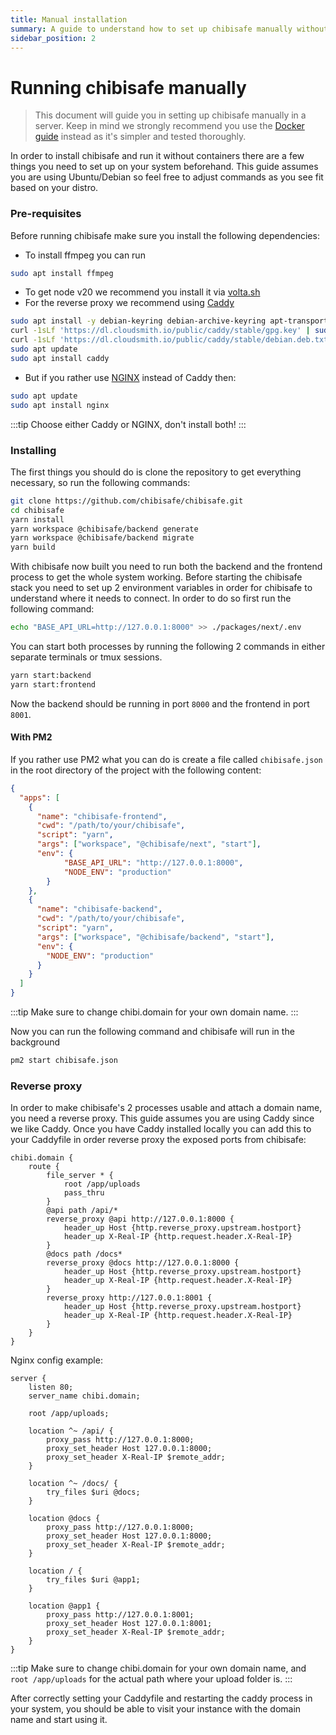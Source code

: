 ```yaml
---
title: Manual installation
summary: A guide to understand how to set up chibisafe manually without Docker
sidebar_position: 2
---
```


# Running chibisafe manually

> This document will guide you in setting up chibisafe manually in a server. Keep in mind we strongly recommend you use the [Docker guide](/docs/installation/running-with-docker) instead as it's simpler and tested thoroughly.

In order to install chibisafe and run it without containers there are a few things you need to set up on your system beforehand. This guide assumes you are using Ubuntu/Debian so feel free to adjust commands as you see fit based on your distro.

### Pre-requisites
Before running chibisafe make sure you install the following dependencies:

- To install ffmpeg you can run 
```bash
sudo apt install ffmpeg
```
- To get node v20 we recommend you install it via [volta.sh](https://volta.sh/)
- For the reverse proxy we recommend using [Caddy](https://caddyserver.com/)
```bash
sudo apt install -y debian-keyring debian-archive-keyring apt-transport-https curl
curl -1sLf 'https://dl.cloudsmith.io/public/caddy/stable/gpg.key' | sudo gpg --dearmor -o /usr/share/keyrings/caddy-stable-archive-keyring.gpg
curl -1sLf 'https://dl.cloudsmith.io/public/caddy/stable/debian.deb.txt' | sudo tee /etc/apt/sources.list.d/caddy-stable.list
sudo apt update
sudo apt install caddy
```
- But if you rather use [NGINX](https://www.nginx.com/) instead of Caddy then:
```bash
sudo apt update
sudo apt install nginx
```
:::tip
  Choose either Caddy or NGINX, don't install both!
:::

### Installing
The first things you should do is clone the repository to get everything necessary, so run the following commands:
```bash
git clone https://github.com/chibisafe/chibisafe.git
cd chibisafe
yarn install
yarn workspace @chibisafe/backend generate
yarn workspace @chibisafe/backend migrate
yarn build
```

With chibisafe now built you need to run both the backend and the frontend process to get the whole system working. Before starting the chibisafe stack you need to set up 2 environment variables in order for chibisafe to understand where it needs to connect. In order to do so first run the following command:
```bash
echo "BASE_API_URL=http://127.0.0.1:8000" >> ./packages/next/.env
```

You can start both processes by running the following 2 commands in either separate terminals or tmux sessions.
```bash
yarn start:backend
yarn start:frontend
```
Now the backend should be running in port `8000` and the frontend in port `8001`.

#### With PM2

If you rather use PM2 what you can do is create a file called `chibisafe.json` in the root directory of the project with the following content:
```json
{
  "apps": [
    {
      "name": "chibisafe-frontend",
      "cwd": "/path/to/your/chibisafe",
      "script": "yarn",
      "args": ["workspace", "@chibisafe/next", "start"],
      "env": {
            "BASE_API_URL": "http://127.0.0.1:8000",
            "NODE_ENV": "production"
        }
    },
    {
      "name": "chibisafe-backend",
      "cwd": "/path/to/your/chibisafe",
      "script": "yarn",
      "args": ["workspace", "@chibisafe/backend", "start"],
      "env": {
        "NODE_ENV": "production"
      }
    }
  ]
}
```

:::tip
  Make sure to change chibi.domain for your own domain name.
:::

Now you can run the following command and chibisafe will run in the background
```bash
pm2 start chibisafe.json
```


### Reverse proxy
In order to make chibisafe's 2 processes usable and attach a domain name, you need a reverse proxy. This guide assumes you are using Caddy since we like Caddy.
Once you have Caddy installed locally you can add this to your Caddyfile in order reverse proxy the exposed ports from chibisafe:

```caddy title="/etc/caddy/Caddyfile"
chibi.domain {
	route {
		file_server * {
			root /app/uploads
			pass_thru
		}
		@api path /api/*
		reverse_proxy @api http://127.0.0.1:8000 {
			header_up Host {http.reverse_proxy.upstream.hostport}
			header_up X-Real-IP {http.request.header.X-Real-IP}
		}
		@docs path /docs*
		reverse_proxy @docs http://127.0.0.1:8000 {
			header_up Host {http.reverse_proxy.upstream.hostport}
			header_up X-Real-IP {http.request.header.X-Real-IP}
		}
		reverse_proxy http://127.0.0.1:8001 {
			header_up Host {http.reverse_proxy.upstream.hostport}
			header_up X-Real-IP {http.request.header.X-Real-IP}
		}
	}
}
```

Nginx config example:
```nginx title="/etc/nginx/sites-available/chibi.domain"
server {
    listen 80;
    server_name chibi.domain;

    root /app/uploads;

    location ^~ /api/ {
        proxy_pass http://127.0.0.1:8000;
        proxy_set_header Host 127.0.0.1:8000;
        proxy_set_header X-Real-IP $remote_addr;
    }

    location ^~ /docs/ {
        try_files $uri @docs;
    }

    location @docs {
        proxy_pass http://127.0.0.1:8000;
        proxy_set_header Host 127.0.0.1:8000;
        proxy_set_header X-Real-IP $remote_addr;
    }

    location / {
        try_files $uri @app1;
    }

    location @app1 {
        proxy_pass http://127.0.0.1:8001;
        proxy_set_header Host 127.0.0.1:8001;
        proxy_set_header X-Real-IP $remote_addr;
    }
}
```
:::tip
  Make sure to change chibi.domain for your own domain name, and `root /app/uploads` for the actual path where your upload folder is.
:::

After correctly setting your Caddyfile and restarting the caddy process in your system, you should be able to visit your instance with the domain name and start using it.
